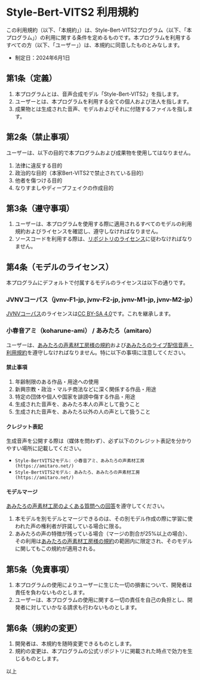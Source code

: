 # Style-Bert-VITS2 利用規約
<!-- これ、プログラムと定義してもいいのだろうか。 -->
この利用規約（以下、「本規約」）は、Style-Bert-VITS2プログラム（以下、「本プログラム」）の利用に関する条件を定めるものです。本プログラムを利用するすべての方（以下、「ユーザー」）は、本規約に同意したものとみなします。

- 制定日：2024年6月1日

## 第1条（定義）

1. 本プログラムとは、音声合成モデル「Style-Bert-VITS2」を指します。
2. ユーザーとは、本プログラムを利用する全ての個人および法人を指します。
3. 成果物とは生成された音声、モデルおよびそれに付随するファイルを指します。
## 第2条（禁止事項）

ユーザーは、以下の目的で本プログラムおよび成果物を使用してはなりません。

1. 法律に違反する目的
2. 政治的な目的（本家Bert-VITS2で禁止されている目的）
3. 他者を傷つける目的
4. なりすましやディープフェイクの作成目的

## 第3条（遵守事項）

1. ユーザーは、本プログラムを使用する際に適用されるすべてのモデルの利用規約およびライセンスを確認し、遵守しなければなりません。
2. ソースコードを利用する際は、[リポジトリのライセンス](https://github.com/litagin02/Style-Bert-VITS2#license)に従わなければなりません。

## 第4条（モデルのライセンス）

本プログラムにデフォルトで付属するモデルのライセンスは以下の通りです。

### JVNVコーパス（jvnv-F1-jp, jvnv-F2-jp, jvnv-M1-jp, jvnv-M2-jp）

[JVNVコーパス](https://sites.google.com/site/shinnosuketakamichi/research-topics/jvnv_corpus)のライセンスは[CC BY-SA 4.0](https://creativecommons.org/licenses/by-sa/4.0/deed.ja)です。これを継承します。

### 小春音アミ（koharune-ami） / あみたろ（amitaro）

ユーザーは、[あみたろの声素材工房様の規約](https://amitaro.net/voice/voice_rule/)および[あみたろのライブ配信音声・利用規約](https://amitaro.net/voice/livevoice/#index_id6)を遵守しなければなりません。特に以下の事項に注意してください。

#### 禁止事項

1. 年齢制限のある作品・用途への使用
2. 新興宗教・政治・マルチ商法などに深く関係する作品・用途
3. 特定の団体や個人や国家を誹謗中傷する作品・用途
4. 生成された音声を、あみたろ本人の声として扱うこと
5. 生成された音声を、あみたろ以外の人の声として扱うこと

#### クレジット表記

生成音声を公開する際は（媒体を問わず）、必ず以下のクレジット表記を分かりやすい場所に記載してください。
- `Style-BertVITS2モデル: 小春音アミ、あみたろの声素材工房 (https://amitaro.net/)`
- `Style-BertVITS2モデル: あみたろ、あみたろの声素材工房 (https://amitaro.net/)`

#### モデルマージ

[あみたろの声素材工房のよくある質問への回答](https://amitaro.net/voice/faq/#index_id17)を遵守してください。
1. 本モデルを別モデルとマージできるのは、その別モデル作成の際に学習に使われた声の権利者が許諾している場合に限る。
2. あみたろの声の特徴が残っている場合（マージの割合が25%以上の場合）、その利用は[あみたろの声素材工房様の規約](https://amitaro.net/voice/voice_rule/)の範囲内に限定され、そのモデルに関してもこの規約が適用される。

## 第5条（免責事項）

1. 本プログラムの使用によりユーザーに生じた一切の損害について、開発者は責任を負わないものとします。
2. ユーザーは、本プログラムの使用に関する一切の責任を自己の負担とし、開発者に対していかなる請求も行わないものとします。

## 第6条（規約の変更）

1. 開発者は、本規約を随時変更できるものとします。
2. 規約の変更は、本プログラムの公式リポジトリに掲載された時点で効力を生じるものとします。
<!-- ChatGPTのGPT-4oによる書き換えに手を加えたもの -->

<!-- 追加で記載すべき情報があればここに記入してください -->

以上

